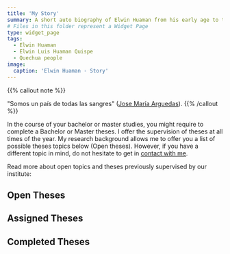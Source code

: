 ```yaml
---
title: 'My Story'
summary: A short auto biography of Elwin Huaman from his early age to this date.
# Files in this folder represent a Widget Page
type: widget_page
tags:
  - Elwin Huaman
  - Elwin Luis Huaman Quispe
  - Quechua people
image:
  caption: 'Elwin Huaman - Story'
---
```

{{% callout note %}}
<!-- See [All publications](./publication/).  -->
"Somos un país de todas las sangres"
(<a href='https://en.wikipedia.org/wiki/Jos%C3%A9_Mar%C3%ADa_Arguedas'>Jose María Arguedas</a>).
{{% /callout %}}

In the course of your bachelor or master studies, you might require to complete a Bachelor or Master theses. I offer the supervision of theses at all times of the year. My research background allows me to offer you a list of possible theses topics below (Open theses). However, if you have a different topic in mind, do not hesitate to get in [contact with me](https://elwin.huamanquispe.com/contact/).

Read more about open topics and theses previously supervised by our institute:

## Open Theses

## Assigned Theses

## Completed Theses
